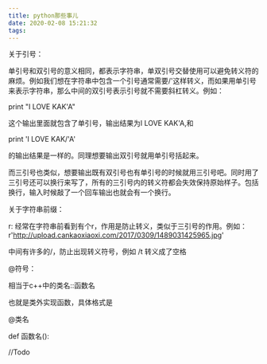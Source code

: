 ```yaml
---
title: python那些事儿
date: 2020-02-08 15:21:32
tags:
---
```

关于引号：

单引号和双引号的意义相同，都表示字符串，单双引号交替使用可以避免转义符的麻烦。例如我们想在字符串中包含一个引号通常需要/'这样转义，而如果用单引号来表示字符串，那么中间的双引号表示引号就不需要斜杠转义。例如：

print "I LOVE KAK'A"  

这个输出里面就包含了单引号，输出结果为I LOVE KAK'A,和  

print 'I LOVE KAK/'A'

的输出结果是一样的。同理想要输出双引号就用单引号括起来。

而三引号也类似，想要输出既有双引号也有单引号的时候就用三引号吧。同时用了三引号还可以换行来写了，所有的三引号内的转义符都会失效保持原始样子。包括换行，输入时候敲了一个回车输出也就会有一个换行。  

  

关于字符串前缀：

r:
经常在字符串前看到有个r，作用是防止转义，类似于三引号的作用。例如：r'http://upload.cankaoxiaoxi.com/2017/0309/1489031425965.jpg'

中间有许多的/，防止出现转义符号，例如 /t 转义成了空格

  

@符号：

相当于c++中的类名::函数名

也就是类外实现函数，具体格式是

@类名

def 函数名():

//Todo  

